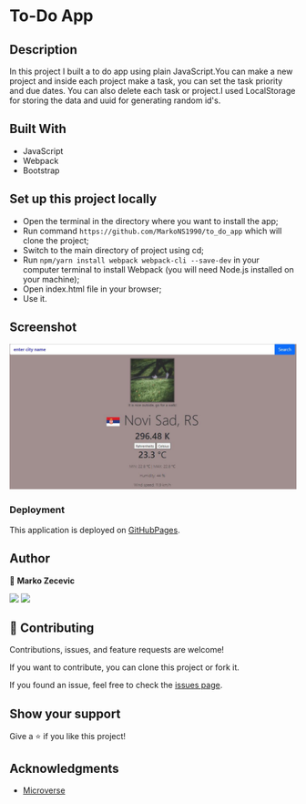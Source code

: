 # To-Do App

## Description

In this project I built a to do app using plain JavaScript.You can make a new project and inside each project make a task, you can set the task priority and due dates.
You can also delete each task or project.I used LocalStorage for storing the data and uuid for generating random id's.

## Built With

- JavaScript
- Webpack
- Bootstrap

## Set up this project locally

- Open the terminal in the directory where you want to install the app;
- Run command `https://github.com/MarkoNS1990/to_do_app` which will clone the project;
- Switch to the main directory of project using cd;
- Run `npm/yarn install webpack webpack-cli --save-dev` in your computer terminal to install Webpack (you will need Node.js installed on your machine);
- Open index.html file in your browser;
- Use it.

## Screenshot

![](ss.JPG)

### Deployment

This application is deployed on [GitHubPages](https://markons1990.github.io/to_do_app/).

## Author

👤 **Marko Zecevic**

[![](https://img.shields.io/badge/GitHub-100000?style=for-the-badge&logo=github&logoColor=white)](https://github.com/MarkoNS1990) [![](https://img.shields.io/badge/LinkedIn-0077B5?style=for-the-badge&logo=linkedin&logoColor=white)](https://www.linkedin.com/in/zecevicmarko/)

## 🤝 Contributing

Contributions, issues, and feature requests are welcome!

If you want to contribute, you can clone this project or fork it.

If you found an issue, feel free to check the [issues page](https://github.com/MarkoNS1990/to_do_app/issues).

## Show your support

Give a ⭐️ if you like this project!

## Acknowledgments

- [Microverse](https://www.microverse.org/)

